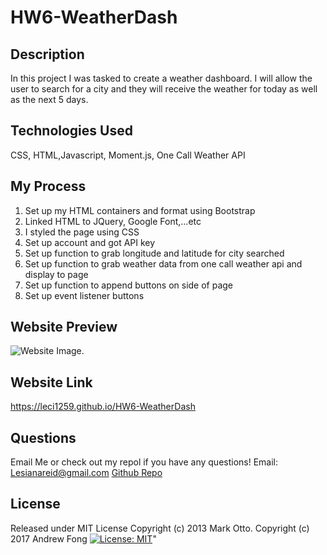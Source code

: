 # HW6-WeatherDash

## Description
In this project I was tasked to create a weather dashboard. I will allow the user to search for a city and they will receive the weather for today as well as the next 5 days.

## Technologies Used
CSS, HTML,Javascript, Moment.js, One Call Weather API

## My Process
1. Set up my HTML containers and format using Bootstrap
2. Linked HTML to JQuery, Google Font,...etc
3. I styled the page using CSS
4. Set up account and got API key
5. Set up function to grab longitude and latitude for city searched
6. Set up function to grab weather data from one call weather api and display to page
7. Set up function to append buttons on side of page
8. Set up event listener buttons



## Website Preview
![Website Image.](https://github.com/Leci1259/HW6-WeatherDash/blob/main/Assets/IMG/SS.jpg)


## Website Link
https://leci1259.github.io/HW6-WeatherDash

## Questions
Email Me or check out my repol if you have any questions!
Email: Lesianareid@gmail.com
[Github Repo](https://github.com/leci1259)

## License
Released under MIT License Copyright (c) 2013 Mark Otto. Copyright (c) 2017 Andrew Fong 
[![License: MIT](https://img.shields.io/badge/License-MIT-yellow.svg)](https://opensource.org/licenses/MIT)"

